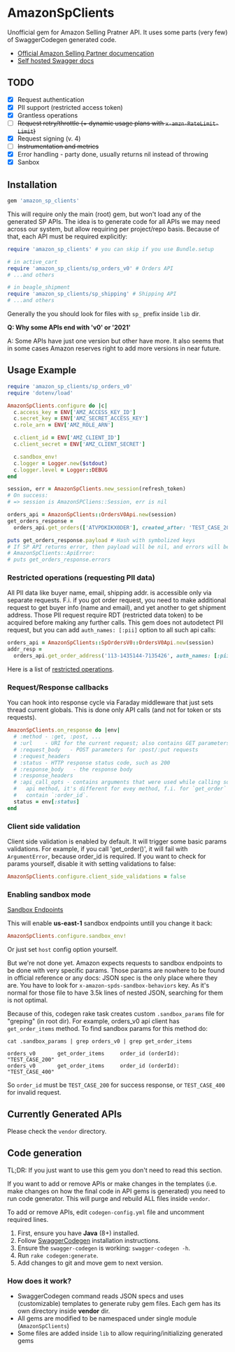 # AmazonSpClients

Unofficial gem for Amazon Selling Pratner API. It uses some parts (very few) of
SwaggerCodegen generated code.

- [Official Amazon Selling Partner documencation](https://github.com/amzn/selling-partner-api-docs)
- [Self hosted Swagger docs](https://dropstream.github.io/amazon-sp-swagger-api-docs)

## TODO

- [x] Request authentication
- [x] PII support (restricted access token)
- [x] Grantless operations
- [ ] ~~Request retry/throttle (+ dynamic usage plans with `x-amzn-RateLimit-Limit`)~~
- [x] Request signing (v. 4)
- [ ] ~~Instrumentation and metrics~~
- [x] Error handling - party done, usually returns nil instead of throwing
- [x] Sanbox

## Installation

```ruby
gem 'amazon_sp_clients'
```

This will require only the main (root) gem, but won't load any of the generated
SP APIs. The idea is to generate code for all APIs we may need across our
system, but allow requiring per project/repo basis. Because of that, each API
must be required explicitly:

```ruby
require 'amazon_sp_clients' # you can skip if you use Bundle.setup

# in active_cart
require 'amazon_sp_clients/sp_orders_v0' # Orders API
# ...and others

# in beagle_shipment
require 'amazon_sp_clients/sp_shipping' # Shipping API
# ...and others
```

Generally the you should look for files with `sp_` prefix inside `lib` dir.

**Q: Why some APIs end with 'v0' or '2021'**

A: Some APIs have just one version but other have more.
It also seems that in some cases Amazon reserves right to add more versions in
near future.

## Usage Example

```ruby
require 'amazon_sp_clients/sp_orders_v0'
require 'dotenv/load'

AmazonSpClients.configure do |c|
  c.access_key = ENV['AMZ_ACCESS_KEY_ID']
  c.secret_key = ENV['AMZ_SECRET_ACCESS_KEY']
  c.role_arn = ENV['AMZ_ROLE_ARN']

  c.client_id = ENV['AMZ_CLIENT_ID']
  c.client_secret = ENV['AMZ_CLIENT_SECRET']

  c.sandbox_env!
  c.logger = Logger.new($stdout)
  c.logger.level = Logger::DEBUG
end

session, err = AmazonSpClients.new_session(refresh_token)
# On success:
# => session is AmazonSPCliens::Session, err is nil

orders_api = AmazonSpClients::OrdersV0Api.new(session)
get_orders_response =
  orders_api.get_orders(['ATVPDKIKX0DER'], created_after: 'TEST_CASE_200')

puts get_orders_response.payload # Hash with symbolized keys
# If SP API returns error, then payload will be nil, and errors will be
# AmazonSpClients::ApiError:
# puts get_orders_response.errors
```

### Restricted operations (requesting PII data)

All PII data like buyer name, email, shipping addr. is accessible only via separate
requests. F.i. if you got order request, you need to make additional request to
get buyer info (name and email), and yet another to get shipment address. Those
PII request require RDT (restricted data token) to be acquired before making
any further calls. This gem does not autodetect PII request, but you can
add `auth_names: [:pii]` option to all such api calls:

```ruby
orders_api = AmazonSpClients::SpOrdersV0::OrdersV0Api.new(session)
addr_resp =
  orders_api.get_order_address('113-1435144-7135426', auth_names: [:pii])
```

Here is a list of [restricted operations](https://github.com/amzn/selling-partner-api-docs/blob/main/guides/en-US/use-case-guides/tokens-api-use-case-guide/tokens-API-use-case-guide-2021-03-01.md#restricted-operations).

### Request/Response callbacks

You can hook into response cycle via Faraday middleware that just sets
thread current globals. This is done only API calls (and not for token or sts
requests).

```ruby
AmazonSpClients.on_response do |env|
  # :method - :get, :post, ...
  # :url    - URI for the current request; also contains GET parameters
  # :request_body   - POST parameters for :post/:put requests
  # :request_headers
  # :status - HTTP response status code, such as 200
  # :response_body   - the response body
  # :response_headers
  # :api_call_opts - contains arguments that were used while calling some
  #   api method, it's different for evey method, f.i. for `get_order` it will
  #   contain `:order_id`.
  status = env[:status]
end
```

### Client side validation

Client side validation is enabled by default. It will trigger some basic
params validations. For example, if you call 'get_order()', it will fail
with `ArgumentError`, because order_id is required. If you want to check for
params yourself, disable it with setting validations to false:

```ruby
AmazonSpClients.configure.client_side_validations = false
```

### Enabling sandbox mode

[Sandbox Endpoints](https://github.com/amzn/selling-partner-api-docs/blob/main/guides/en-US/developer-guide/SellingPartnerApiDeveloperGuide.md#selling-partner-api-sandbox-endpoints)

This will enable **us-east-1** sandbox endpoints untill you change it back:

```ruby
AmazonSpClients.configure.sandbox_env!
```

Or just set `host` config option yourself.

But we're not done yet. Amazon expects requests to sandbox endpoints to be done
with very specific params. Those params are nowhere to be found in official reference
or any docs: JSON spec is the only place where they are. You have to look for
`x-amazon-spds-sandbox-behaviors` key. As it's normal for those file to have 3.5k
lines of nested JSON, searching for them is not optimal.

Because of this, codegen rake task creates custom `.sandbox_params` file for
"greping" (in root dir). For example, orders_v0 api client has `get_order_items`
method. To find sandbox params for this method do:

```
cat .sandbox_params | grep orders_v0 | grep get_order_items

orders_v0       get_order_items     order_id (orderId):     "TEST_CASE_200"
orders_v0       get_order_items     order_id (orderId):     "TEST_CASE_400"
```

So `order_id` must be `TEST_CASE_200` for success response, or `TEST_CASE_400`
for invalid request.

## Currently Generated APIs

Please check the `vendor` directory.

## Code generation

TL;DR: If you just want to use this gem you don't need to read this section.

If you want to add or remove APIs or make changes in the templates (i.e. make
changes on how the final code in API gems is generated) you need to run code
generator. This will purge and rebuild ALL files inside `vendor`.

To add or remove APIs, edit `codegen-config.yml` file and uncomment required lines.

1. First, ensure you have **Java** (8+) installed.
2. Follow [SwaggerCodegen](https://github.com/swagger-api/swagger-codegen) installation instructions.
3. Ensure the `swagger-codegen` is working: `swagger-codegen -h`.
4. Run `rake codegen:generate`.
5. Add changes to git and move gem to next version.

### How does it work?

- SwaggerCodegen command reads JSON specs and uses (customizable) templates to
  generate ruby gem files. Each gem has its own directory inside **vendor** dir.
- All gems are modified to be namespaced under single module (`AmazonSpClients`)
- Some files are added inside `lib` to allow requiring/initializing generated gems
